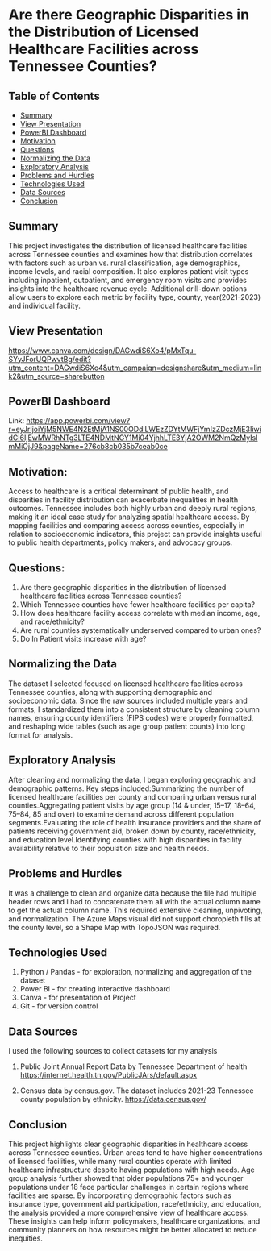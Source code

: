 # Are there Geographic Disparities in the Distribution of Licensed Healthcare Facilities across Tennessee Counties?





## Table of Contents
* [Summary](#Summary)
* [View Presentation](#view-presentation)
* [PowerBI Dashboard](#PowerBI-Dashboard)
* [Motivation](#motivation)
* [Questions](#questions)
* [Normalizing the Data](#normaling-the-data)
* [Exploratory Analysis](#exploratory-analysis)
* [Problems and Hurdles](#problems-and-hurdles)
* [Technologies Used](#technologies-used)
* [Data Sources](#sources)
* [Conclusion](#conclusion)

## Summary
This project investigates the distribution of licensed healthcare facilities across Tennessee counties and examines how that distribution correlates with factors such as urban vs. rural classification, age demographics, income levels, and racial composition. It also explores patient visit types including inpatient, outpatient, and emergency room visits and provides insights into the healthcare revenue cycle.
Additional drill-down options allow users to explore each metric by facility type, county, year(2021-2023) and individual facility.

## View Presentation
https://www.canva.com/design/DAGwdiS6Xo4/pMxTqu-SYyJForUQPwvtBg/edit?utm_content=DAGwdiS6Xo4&utm_campaign=designshare&utm_medium=link2&utm_source=sharebutton

## PowerBI Dashboard
Link: https://app.powerbi.com/view?r=eyJrIjoiYjM5NWE4N2EtMjA1NS00ODdlLWEzZDYtMWFjYmIzZDczMjE3IiwidCI6IjEwMWRhNTg3LTE4NDMtNGY1Mi04YjhhLTE3YjA2OWM2NmQzMyIsImMiOjJ9&pageName=276cb8cb035b7ceab0ce

## Motivation:
Access to healthcare is a critical determinant of public health, and disparities in facility distribution can exacerbate inequalities in health outcomes. Tennessee includes both highly urban and deeply rural regions, making it an ideal case study for analyzing spatial healthcare access. By mapping facilities and comparing access across counties, especially in relation to socioeconomic indicators, this project can provide insights useful to public health departments, policy makers, and advocacy groups. 

## Questions:
1) Are there geographic disparities in the distribution of licensed healthcare facilities across Tennessee counties?
2) Which Tennessee counties have fewer healthcare facilities per capita?
3) How does healthcare facility access correlate with median income, age, and race/ethnicity?
4) Are rural counties systematically underserved compared to urban ones?
5) Do In Patient visits increase with age?

## Normalizing the Data
The dataset I selected focused on licensed healthcare facilities across Tennessee counties, along with supporting demographic and socioeconomic data. Since the raw sources included multiple years and formats, I standardized them into a consistent structure by cleaning column names, ensuring county identifiers (FIPS codes) were properly formatted, and reshaping wide tables (such as age group patient counts) into long format for analysis.

## Exploratory Analysis
After cleaning and normalizing the data, I began exploring geographic and demographic patterns. 
Key steps included:Summarizing the number of licensed healthcare facilities per county and comparing urban versus rural counties.Aggregating patient visits by age group (14 & under, 15–17, 18–64, 75–84, 85 and over) to examine demand across different population segments.Evaluating the role of health insurance providers and the share of patients receiving government aid, broken down by county, race/ethnicity, and education level.Identifying counties with high disparities in facility availability relative to their population size and health needs.

## Problems and Hurdles
It was a challenge to clean and organize data because the file had multiple header rows and I had to concatenate them all with the actual column name to get the actual column name. This required extensive cleaning, unpivoting, and normalization.
The Azure Maps visual did not support choropleth fills at the county level, so a Shape Map with TopoJSON was required.

## Technologies Used
1) Python / Pandas - for exploration, normalizing and aggregation of the dataset
2) Power BI - for creating interactive dashboard
3) Canva - for presentation of Project
4) Git - for version control

## Data Sources
I used the following sources to collect datasets for my analysis

1) Public Joint Annual Report Data by Tennessee Department of health
https://internet.health.tn.gov/PublicJArs/default.aspx

2) Census data by census.gov. The dataset includes 2021-23 Tennessee county population by ethnicity.
https://data.census.gov/


## Conclusion
This project highlights clear geographic disparities in healthcare access across Tennessee counties. Urban areas tend to have higher concentrations of licensed facilities, while many rural counties operate with limited healthcare infrastructure despite having populations with high needs. Age group analysis further showed that older populations 75+ and younger populations under 18 face particular challenges in certain regions where facilities are sparse.
By incorporating demographic factors such as insurance type, government aid participation, race/ethnicity, and education, the analysis provided a more comprehensive view of healthcare access. These insights can help inform policymakers, healthcare organizations, and community planners on how resources might be better allocated to reduce inequities.


